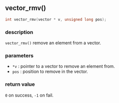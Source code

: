 ## vector\_rmv()

```c
int vector_rmv(vector * v, unsigned long pos);
```

### description
`vector_rmv()` remove an element from a vector.

### parameters
- `*v`     : pointer to a vector to remove an element from.
- `pos`    : position to remove in the vector.

### return value
`0` on success, `-1` on fail.
